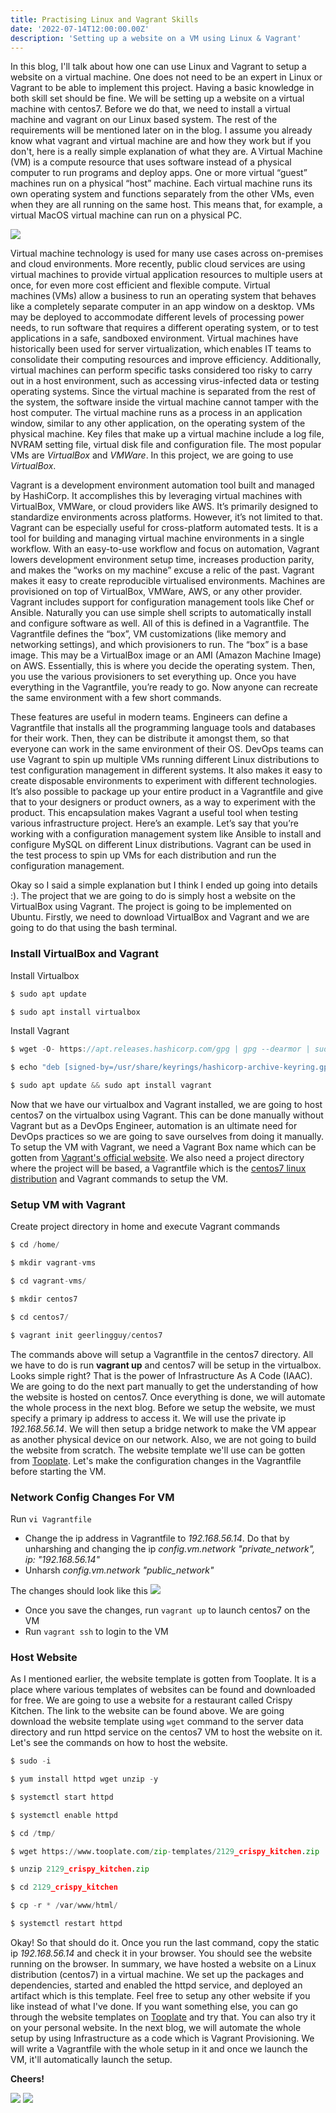 ```yaml
---
title: Practising Linux and Vagrant Skills
date: '2022-07-14T12:00:00.00Z'
description: 'Setting up a website on a VM using Linux & Vagrant'
---
```



In this blog, I'll talk about how one can use Linux and Vagrant to setup a website on a virtual machine. One does not need to be an expert in Linux or Vagrant to be able to implement this project. Having a basic knowledge in both skill set should be fine. We will be setting up a website on a virtual machine with centos7. Before we do that, we need to install a virtual machine and vagrant on our Linux based system. The rest of the requirements will be mentioned later on in the blog. I assume you already know what vagrant and virtual machine are and how they work but if you don't, here is a really simple explanation of what they are. A Virtual Machine (VM) is a compute resource that uses software instead of a physical computer to run programs and deploy apps. One or more virtual “guest” machines run on a physical “host” machine.  Each virtual machine runs its own operating system and functions separately from the other VMs, even when they are all running on the same host. This means that, for example, a virtual MacOS virtual machine can run on a physical PC. 

<img src="https://raw.githubusercontent.com/Ben74x/devfolio/master/content/blog/Practising%20Linux%20%26%20Vagrant%20Skills/virtual-machine-benefits-1024x536.png"/>

Virtual machine technology is used for many use cases across on-premises and cloud environments. More recently, public cloud services are using virtual machines to provide virtual application resources to multiple users at once, for even more cost efficient and flexible compute. Virtual machines (VMs) allow a business to run an operating system that behaves like a completely separate computer in an app window on a desktop. VMs may be deployed to accommodate different levels of processing power needs, to run software that requires a different operating system, or to test applications in a safe, sandboxed environment. Virtual machines have historically been used for server virtualization, which enables IT teams to consolidate their computing resources and improve efficiency. Additionally, virtual machines can perform specific tasks considered too risky to carry out in a host environment, such as accessing virus-infected data or testing operating systems. Since the virtual machine is separated from the rest of the system, the software inside the virtual machine cannot tamper with the host computer. The virtual machine runs as a process in an application window, similar to any other application, on the operating system of the physical machine. Key files that make up a virtual machine include a log file, NVRAM setting file, virtual disk file and configuration file. The most popular VMs are *VirtualBox* and *VMWare*. In this project, we are going to use *VirtualBox*.

Vagrant is a development environment automation tool built and managed by HashiCorp. It accomplishes this by leveraging virtual machines with VirtualBox, VMWare, or cloud providers like AWS. It’s primarily designed to standardize environments across platforms. However, it’s not limited to that. Vagrant can be especially useful for cross-platform automated tests. It is a tool for building and managing virtual machine environments in a single workflow. With an easy-to-use workflow and focus on automation, Vagrant lowers development environment setup time, increases production parity, and makes the “works on my machine” excuse a relic of the past. Vagrant makes it easy to create reproducible virtualised environments. Machines are provisioned on top of VirtualBox, VMWare, AWS, or any other provider. Vagrant includes support for configuration management tools like Chef or Ansible. Naturally you can use simple shell scripts to automatically install and configure software as well. All of this is defined in a Vagrantfile. The Vagrantfile defines the “box”, VM customizations (like memory and networking settings), and which provisioners to run. The “box” is a base image. This may be a VirtualBox image or an AMI (Amazon Machine Image) on AWS. Essentially, this is where you decide the operating system. Then, you use the various provisioners to set everything up. Once you have everything in the Vagrantfile, you’re ready to go. Now anyone can recreate the same environment with a few short commands.

These features are useful in modern teams. Engineers can define a Vagrantfile that installs all the programming language tools and databases for their work. Then, they can be distribute it amongst them, so that everyone can work in the same environment of their OS. DevOps teams can use Vagrant to spin up multiple VMs running different Linux distributions to test configuration management in different systems. It also makes it easy to create disposable environments to experiment with different technologies. It’s also possible to package up your entire product in a Vagrantfile and give that to your designers or product owners, as a way to experiment with the product. This encapsulation makes Vagrant a useful tool when testing various infrastructure project. Here’s an example. Let’s say that you’re working with a configuration management system like Ansible to install and configure MySQL on different Linux distributions. Vagrant can be used in the test process to spin up VMs for each distribution and run the configuration management.


Okay so I said a simple explanation but I think I ended up going into details :). The project that we are going to do is simply host a website on the VirtualBox using Vagrant. The project is going to be implemented on Ubuntu. Firstly, we need to download VirtualBox and Vagrant and we are going to do that using the bash terminal. 

### Install VirtualBox and Vagrant
Install Virtualbox
```js
$ sudo apt update

$ sudo apt install virtualbox
```


Install Vagrant
```js
$ wget -O- https://apt.releases.hashicorp.com/gpg | gpg --dearmor | sudo tee /usr/share/keyrings/hashicorp-archive-keyring.gpg

$ echo "deb [signed-by=/usr/share/keyrings/hashicorp-archive-keyring.gpg] https://apt.releases.hashicorp.com $(lsb_release -cs) main" | sudo tee /etc/apt/sources.list.d/hashicorp.list

$ sudo apt update && sudo apt install vagrant
```



Now that we have our virtualbox and Vagrant installed, we are going to host centos7 on the virtualbox using Vagrant. This can be done manually without Vagrant but as a DevOps Engineer, automation is an ultimate need for DevOps practices so we are going to save ourselves from doing it manually. To setup the VM with Vagrant, we need a Vagrant Box name which can be gotten from <a href="https://app.vagrantup.com/boxes/search">Vagrant's official website</a>. We also need a project directory where the project will be based, a Vagrantfile which is the <a href="https://app.vagrantup.com/geerlingguy/boxes/centos7">centos7 linux distribution</a>  and Vagrant commands to setup the VM. 

### Setup VM with Vagrant
Create project directory in home and execute Vagrant commands
```js
$ cd /home/

$ mkdir vagrant-vms

$ cd vagrant-vms/

$ mkdir centos7

$ cd centos7/

$ vagrant init geerlingguy/centos7 
```

The commands above will setup a Vagrantfile in the centos7 directory. All we have to do is run **vagrant up** and centos7 will be setup in the virtualbox. Looks simple right? That is the power of Infrastructure As A Code (IAAC). We are going to do the next part manually to get the understanding of how the website is hosted on centos7. Once everything is done, we will automate the whole process in the next blog. Before we setup the website, we must specify a primary ip address to access it. We will use the private ip *192.168.56.14*. We will then setup a bridge network to make the VM appear as another physical device on our network. Also, we are not going to build the website from scratch. The website template we'll use can be gotten from <a href="https://www.tooplate.com/view/2129-crispy-kitchen">Tooplate</a>. Let's make the configuration changes in the Vagrantfile before starting the VM.


### Network Config Changes For VM
Run `vi Vagrantfile`
- Change the ip address in Vagrantfile to *192.168.56.14*. Do that by unharshing and changing the ip *config.vm.network "private_network", ip: "192.168.56.14"*
- Unharsh *config.vm.network "public_network"*

The changes should look like this
<img src="https://raw.githubusercontent.com/Ben74x/devfolio/master/content/blog/Practising%20Linux%20%26%20Vagrant%20Skills/Screenshot%20from%202022-09-17%2022-42-20.png"/>

- Once you save the changes, run `vagrant up` to launch centos7 on the VM
- Run `vagrant ssh` to login to the VM



### Host Website
As I mentioned earlier, the website template is gotten from Tooplate. It is a place where various templates of websites can be found and downloaded for free. We are going to use a website for a restaurant called Crispy Kitchen. The link to the website can be found above. We are going download the website template using `wget` command to the server data directory and run httpd service on the centos7 VM to host the website on it. Let's see the commands on how to host the website.
```python
$ sudo -i

$ yum install httpd wget unzip -y

$ systemctl start httpd

$ systemctl enable httpd

$ cd /tmp/

$ wget https://www.tooplate.com/zip-templates/2129_crispy_kitchen.zip

$ unzip 2129_crispy_kitchen.zip

$ cd 2129_crispy_kitchen

$ cp -r * /var/www/html/

$ systemctl restart httpd
```


Okay! So that should do it. Once you run the last command, copy the static ip *192.168.56.14* and check it in your browser. You should see the website running on the browser. In summary, we have hosted a website on a Linux distribution (centos7) in a virtual machine. We set up the packages and dependencies, started and enabled the httpd service, and deployed an artifact which is this template. Feel free to setup any other website if you like instead of what I've done. If you want something else, you can go through the website templates on <a href="https://www.tooplate.com/">Tooplate</a> and try that. You can also try it on your personal website. In the next blog, we will automate the whole setup by using Infrastructure as a code which is Vagrant Provisioning. We will write a Vagrantfile with the whole setup in it and once we launch the VM, it'll automatically launch the setup. 

**Cheers!**

<img src="https://raw.githubusercontent.com/Ben74x/devfolio/master/content/blog/Practising%20Linux%20%26%20Vagrant%20Skills/Screenshot%20from%202022-09-18%2017-32-56.png"/>


<img src="https://raw.githubusercontent.com/Ben74x/devfolio/master/content/blog/Practising%20Linux%20%26%20Vagrant%20Skills/Screenshot%20from%202022-09-18%2017-33-04.png"/>
